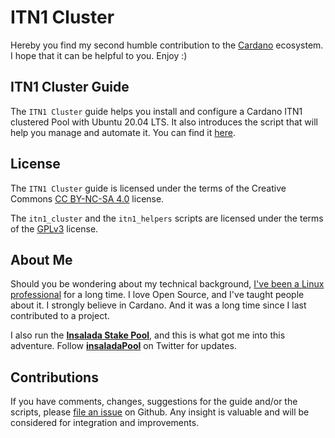 # ITN1 Cluster #

Hereby you find my second humble contribution to the [Cardano](https://www.cardano.org/en/home/) ecosystem. I hope that it can be helpful to you. Enjoy :)

## ITN1 Cluster Guide ##

The ```ITN1 Cluster``` guide helps you install and configure a Cardano ITN1 clustered Pool with Ubuntu 20.04 LTS. It also introduces the script that will help you manage and automate it. You can find it [here](https://guides.insalada.io/#/ITN1_CLUSTER).

## License ##

The ```ITN1 Cluster``` guide is licensed under the terms of the Creative Commons [CC BY-NC-SA 4.0](https://creativecommons.org/licenses/by-nc-sa/4.0/) license.

The ```itn1_cluster``` and the ```itn1_helpers``` scripts are licensed under the terms of the [GPLv3](itn1_cluster/LICENSE) license.

## About Me ###

Should you be wondering about my technical background, [I've been a Linux professional](https://linkedin.com/in/gacallea/) for a long time. I love Open Source, and I've taught people about it. I strongly believe in Cardano. And it was a long time since I last contributed to a project.

I also run the [**Insalada Stake Pool**](https://insalada.io/), and this is what got me into this adventure. Follow [**insaladaPool**](https://twitter.com/insaladaPool) on Twitter for updates.

## Contributions ##

If you have comments, changes, suggestions for the guide and/or the scripts, please [file an issue](https://github.com/gacallea/itn1_cluster/issues) on Github. Any insight is valuable and will be considered for integration and improvements.
